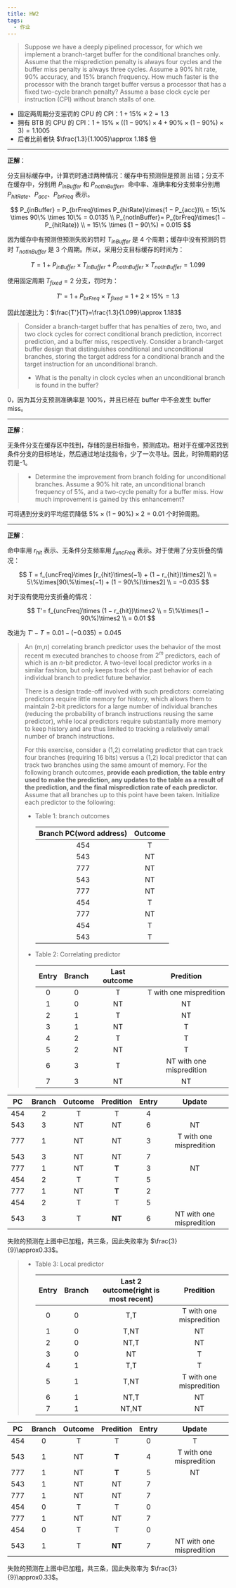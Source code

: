 ```yaml
---
title: HW2
tags:
  - 作业
---
```


> Suppose we have a deeply pipelined processor, for which we implement a branch-target buffer for the conditional branches only. Assume that the misprediction penalty is always four cycles and the buffer miss penalty is always three cycles. Assume a 90% hit rate, 90% accuracy, and 15% branch frequency. How much faster is the processor with the branch target buffer versus a processor that has a fixed two-cycle branch penalty? Assume a base clock cycle per instruction (CPI) without branch stalls of one.

- 固定两周期分支惩罚的 CPU 的 CPI：$1+15\%\times2=1.3$
- 拥有 BTB 的 CPU 的 CPI：$1+15\%\times\left(\left(1-90\%\right)\times4+90\%\times\left(1-90\%\right)\times3\right)=1.1005$
- 后者比前者快 $\frac{1.3}{1.1005}\approx 1.18$ 倍

---

**正解**：

分支目标缓存中，计算罚时通过两种情况：缓存中有预测但是预测
出错；分支不在缓存中，分别用 $P_{inBuffer}$ 和 $P_{notInBuffer}$。命中率、准确率和分支频率分别用 $P_{hitRate}$、$P_{acc}$、$P_{brFreq}$ 表示。

$$
P_{inBuffer} =  P_{brFreq}\times P_{hitRate}\times(1 − P_{acc})\\
= 15\% \times 90\% \times 10\% = 0.0135  \\
P_{notInBuffer}= P_{brFreq}\times(1 − P_{hitRate}) \\
= 15\% \times (1 − 90\%) = 0.015
$$

因为缓存中有预测但预测失败的罚时 $T_{inBuffer}$ 是 4 个周期；缓存中没有预测的罚时 $T_{notInBuffer}$ 是 3 个周期。所以，采用分支目标缓存的时间为：

$$
T = 1 + P_{inBuffer}\times T_{inBuffer} + P_{notInBuffer}\times T_{notInBuffer} = 1.099
$$

使用固定周期 $T_{fixed} = 2$ 分支，罚时为：

$$
T' = 1 + P_{brFreq}\times T_{fixed} = 1 + 2\times 15\% = 1.3
$$

因此加速比为：$\frac{T'}{T}=\frac{1.3}{1.099}\approx 1.183$

> Consider a branch-target buffer that has penalties of zero, two, and two clock cycles for correct conditional branch prediction, incorrect prediction, and a buffer miss, respectively. Consider a branch-target buffer design that distinguishes conditional and unconditional branches, storing the target address for a conditional branch and the target instruction for an unconditional branch.
>
> - What is the penalty in clock cycles when an unconditional branch is found in the buffer?

0，因为其分支预测准确率是 100%，并且已经在 buffer 中不会发生 buffer miss。

---

**正解**：

无条件分支在缓存区中找到，存储的是目标指令，预测成功。相对于在缓冲区找到条件分支的目标地址，然后通过地址找指令，少了一次寻址。因此，时钟周期的惩罚是-1。

> - Determine the improvement from branch folding for unconditional branches. Assume a 90% hit rate, an unconditional branch frequency of 5%, and a two-cycle penalty for a buffer miss. How much improvement is gained by this enhancement?

可将遇到分支的平均惩罚降低 $5\%\times\left(1-90\%\right)\times2=0.01$ 个时钟周期。

---

**正解**：

命中率用 $r_{hit}$ 表示、无条件分支频率用 $f_{uncFreq}$ 表示。对于使用了分支折叠的情况：

$$
T = f_{uncFreq}\times [r_{hit}\times(−1) + (1 − r_{hit})\times2] \\
= 5\%\times[90\%\times(−1) + (1 − 90\%)\times2] \\
= −0.035
$$

对于没有使用分支折叠的情况：

$$
T'= f_{uncFreq}\times (1 − r_{hit})\times2 \\
= 5\%\times(1 − 90\%)\times2 \\
= 0.01
$$

改进为 $T'− T = 0.01 − (−0.035) = 0.045$

> An (m,n) correlating branch predictor uses the behavior of the most recent m executed branches to choose from $2^m$ predictors, each of which is an $n$-bit predictor. A two-level local predictor works in a similar fashion, but only keeps track of the past behavior of each individual branch to predict future behavior.
>
> There is a design trade-off involved with such predictors: correlating predictors require little memory for history, which allows them to maintain 2-bit predictors for a large number of individual branches (reducing the probability of branch instructions reusing the same predictor), while local predictors require substantially more memory to keep history and are thus limited to tracking a relatively small number of branch instructions.
>
> For this exercise, consider a (1,2) correlating predictor that can track four branches (requiring 16 bits) versus a (1,2) local predictor that can track two branches using the same amount of memory. For the following branch outcomes, **provide each prediction, the table entry used to make the prediction, any updates to the table as a result of the prediction, and the final misprediction rate of each predictor.** Assume that all branches up to this point have been taken. Initialize each predictor to the following:
>
> - Table 1: branch outcomes
>
>   | Branch PC(word address) | Outcome |
>   | :---------------------: | :-----: |
>   |           454           |    T    |
>   |           543           |   NT    |
>   |           777           |   NT    |
>   |           543           |   NT    |
>   |           777           |   NT    |
>   |           454           |    T    |
>   |           777           |   NT    |
>   |           454           |    T    |
>   |           543           |    T    |
>
> - Table 2: Correlating predictor
>
>   | Entry | Branch | Last outcome |        Predition         |
>   | :---: | :----: | :----------: | :----------------------: |
>   |   0   |   0    |      T       | T with one mispredition  |
>   |   1   |   0    |      NT      |            NT            |
>   |   2   |   1    |      T       |            NT            |
>   |   3   |   1    |      NT      |            T             |
>   |   4   |   2    |      T       |            T             |
>   |   5   |   2    |      NT      |            T             |
>   |   6   |   3    |      T       | NT with one mispredition |
>   |   7   |   3    |      NT      |            NT            |

| PC  | Branch | Outcome | Predition | Entry |          Update          |
| :-: | :----: | :-----: | :-------: | :---: | :----------------------: |
| 454 |   2    |    T    |     T     |   4   |                          |
| 543 |   3    |   NT    |    NT     |   6   |            NT            |
| 777 |   1    |   NT    |    NT     |   3   | T with one mispredition  |
| 543 |   3    |   NT    |    NT     |   7   |                          |
| 777 |   1    |   NT    |   **T**   |   3   |            NT            |
| 454 |   2    |    T    |     T     |   5   |                          |
| 777 |   1    |   NT    |   **T**   |   2   |                          |
| 454 |   2    |    T    |     T     |   5   |                          |
| 543 |   3    |    T    |  **NT**   |   6   | NT with one mispredition |

失败的预测在上图中已加粗，共三条，因此失败率为 $\frac{3}{9}\approx0.33$。

> - Table 3: Local predictor
>
>   | Entry | Branch | Last 2 outcome(right is most recent) |        Predition        |
>   | :---: | :----: | :----------------------------------: | :---------------------: |
>   |   0   |   0    |                 T,T                  | T with one mispredition |
>   |   1   |   0    |                 T,NT                 |           NT            |
>   |   2   |   0    |                 NT,T                 |           NT            |
>   |   3   |   0    |                  NT                  |            T            |
>   |   4   |   1    |                 T,T                  |            T            |
>   |   5   |   1    |                 T,NT                 | T with one mispredition |
>   |   6   |   1    |                 NT,T                 |           NT            |
>   |   7   |   1    |                NT,NT                 |           NT            |

| PC  | Branch | Outcome | Predition | Entry |          Update          |
| :-: | :----: | :-----: | :-------: | :---: | :----------------------: |
| 454 |   0    |    T    |     T     |   0   |            T             |
| 543 |   1    |   NT    |   **T**   |   4   | T with one mispredition  |
| 777 |   1    |   NT    |   **T**   |   5   |            NT            |
| 543 |   1    |   NT    |    NT     |   7   |                          |
| 777 |   1    |   NT    |    NT     |   7   |                          |
| 454 |   0    |    T    |     T     |   0   |                          |
| 777 |   1    |   NT    |    NT     |   7   |                          |
| 454 |   0    |    T    |     T     |   0   |                          |
| 543 |   1    |    T    |  **NT**   |   7   | NT with one mispredition |

失败的预测在上图中已加粗，共三条，因此失败率为 $\frac{3}{9}\approx0.33$。
